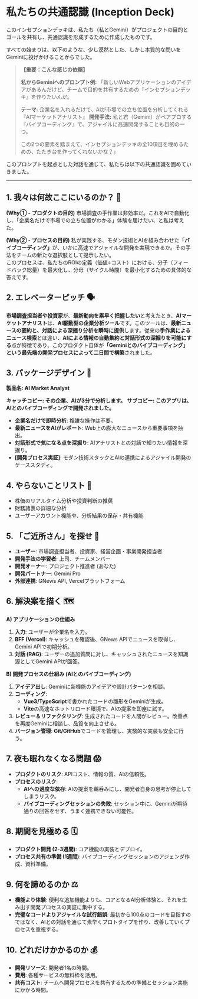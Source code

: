 # 私たちの共通認識 (Inception Deck)

このインセプションデッキは、私たち（私とGemini）がプロジェクトの目的とゴールを共有し、共通認識を形成するために作成したものです。

すべての始まりは、以下のような、少し漠然とした、しかし本質的な問いをGeminiに投げかけることからでした。

> **【重要：こんな感じの依頼】**
>
> **私からGeminiへのプロンプト例:**
> 「新しいWebアプリケーションのアイデアがあるんだけど、チームで目的を共有するための『インセプションデッキ』を作りたいんだ。
>
> **テーマ:** 企業名を入れるだけで、AIが市場での立ち位置を分析してくれる『AIマーケットアナリスト』
> **開発手法:** 私と君（Gemini）がペアプロする『バイブコーディング』で、アジャイルに高速開発することも目的の一つ。
>
> この2つの要素を踏まえて、インセプションデッキの全10項目を埋めるための、たたき台を作ってくれないかな？」

このプロンプトを起点とした対話を通じて、私たちは以下の共通認識を固めていきました。

---

## 1. 我々は何故ここにいるのか？ 🎯

**(Why① - プロダクトの目的)**
市場調査の手作業は非効率だ。これをAIで自動化し、「企業名だけで市場での立ち位置がわかる」体験を届けたい、と私は考えた。

**(Why② - プロセスの目的)**
私が実践する、モダン技術とAIを組み合わせた<strong>「バイブコーディング」</strong>が、いかに高速でアジャイルな開発を実現できるか。その手法をチームの新たな選択肢として提示したい。<br>
このプロセスは、私たちのROIの定義（価値÷コスト）における、分子（フィードバック総量）を最大化し、分母（サイクル時間）を最小化するための具体的な答えです。

## 2. エレベーターピッチ 🗣️

**市場調査担当者や投資家**が、**最新動向を素早く把握したい**と考えたとき、**AIマーケットアナリスト**は、**AI駆動型の企業分析ツール**です。このツールは、**最新ニュースの要約と、対話による深掘り分析を瞬時に提供**します。従来の**手作業によるニュース検索**とは違い、**AIによる情報の自動集約と対話形式の深掘りを可能にする**点が特徴であり、このプロダクト自体が<strong>「Geminiとのバイブコーディング」という最先端の開発プロセスによって二日間で構築</strong>されました。

## 3. パッケージデザイン 🎁

**製品名: AI Market Analyst**

**キャッチコピー: その企業、AIが3分で分析します。**
**サブコピー: このアプリは、AIとのバイブコーディングで開発されました。**

- **企業名だけで即時分析**: 複雑な操作は不要。
- **最新ニュースをAIがレポート**: Web上の膨大なニュースから重要事項を抽出。
- **対話形式で気になる点を深掘り**: AIアナリストとの対話で知りたい情報を深掘り。
- **[開発プロセス実証]**: モダン技術スタックとAIの連携によるアジャイル開発のケーススタディ。

## 4. やらないことリスト 🙅

- 株価のリアルタイム分析や投資判断の推奨
- 財務諸表の詳細な分析
- ユーザーアカウント機能や、分析結果の保存・共有機能

## 5. 「ご近所さん」を探せ 🤝

- **ユーザー**: 市場調査担当者、投資家、経営企画・事業開発担当者
- **開発手法の学習者**: 上司、チームメンバー
- **開発オーナー**: プロジェクト推進者 (あなた)
- **開発パートナー**: Gemini Pro
- **外部連携**: GNews API, Vercelプラットフォーム

## 6. 解決案を描く 🗺️

**A) アプリケーションの仕組み**
1. **入力**: ユーザーが企業名を入力。
2. **BFF (Vercel)**: キャッシュを確認後、GNews APIでニュースを取得し、Gemini APIで初期分析。
3. **対話 (RAG)**: ユーザーの追加質問に対し、キャッシュされたニュースを知識源としてGemini APIが回答。

**B) 開発プロセスの仕組み (AIとのバイブコーディング)**
1. **アイデア出し**: Geminiに新機能のアイデアや設計パターンを相談。
2. **コーディング**:
   - **Vue3/TypeScript**で書かれたコードの雛形をGeminiが生成。
   - **Vite**の高速なホットリロード環境で、AIの提案を即座に試す。
3. **レビュー＆リファクタリング**: 生成されたコードを人間がレビュー。改善点を再度Geminiに相談し、品質を向上させる。
4. **バージョン管理**: **Git/GitHub**でコードを管理し、実験的な実装も安全に行う。

## 7. 夜も眠れなくなる問題 😱

- **プロダクトのリスク**: APIコスト、情報の質、AIの信頼性。
- **プロセスのリスク**:
  - **AIへの過度な依存**: AIの提案を鵜呑みにし、開発者自身の思考が停止してしまうリスク。
  - **バイブコーディングセッションの失敗**: セッション中に、Geminiが期待通りの回答をせず、うまく連携できない可能性。

## 8. 期間を見極める 🗓️

- **プロダクト開発 (2-3週間)**: コア機能の実装とデプロイ。
- **プロセス共有の準備 (1週間)**: バイブコーディングセッションのアジェンダ作成、資料準備。

## 9. 何を諦めるのか ⚖️

- **機能より体験**: 便利な追加機能よりも、コアとなるAI分析体験と、それを生み出す開発プロセスの実証に集中する。
- **完璧なコードよりアジャイルな試行錯誤**: 最初から100点のコードを目指すのではなく、AIとの対話を通じて素早くプロトタイプを作り、改善していくプロセスを重視する。

## 10. どれだけかかるのか 💰

- **開発リソース**: 開発者1名の時間。
- **費用**: 各種サービスの無料枠を活用。
- **共有コスト**: チームへ開発プロセスを共有するための準備とセッション実施にかかる時間。